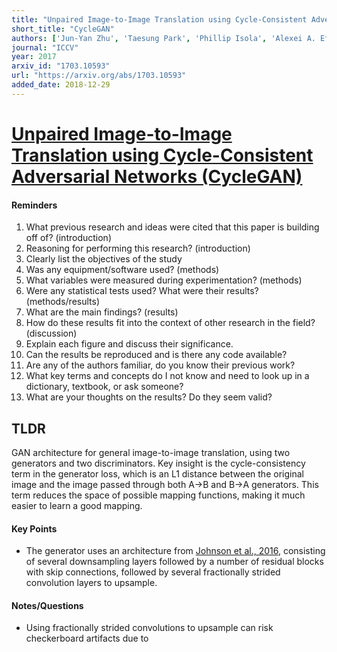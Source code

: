 ```yaml
---
title: "Unpaired Image-to-Image Translation using Cycle-Consistent Adversarial Networks"
short_title: "CycleGAN"
authors: ['Jun-Yan Zhu', 'Taesung Park', 'Phillip Isola', 'Alexei A. Efros']
journal: "ICCV"
year: 2017
arxiv_id: "1703.10593"
url: "https://arxiv.org/abs/1703.10593"
added_date: 2018-12-29
---
```


# [Unpaired Image-to-Image Translation using Cycle-Consistent Adversarial Networks (CycleGAN)][CycleGAN]

#### Reminders
1. What previous research and ideas were cited that this paper is building off of? (introduction)
2. Reasoning for performing this research? (introduction)
3. Clearly list the objectives of the study
4. Was any equipment/software used? (methods)
5. What variables were measured during experimentation? (methods)
6. Were any statistical tests used? What were their results? (methods/results)
7. What are the main findings? (results)
8. How do these results fit into the context of other research in the field? (discussion)
9. Explain each figure and discuss their significance.
10. Can the results be reproduced and is there any code available?
11. Are any of the authors familiar, do you know their previous work?
12. What key terms and concepts do I not know and need to look up in a dictionary, textbook, or ask someone?
13. What are your thoughts on the results? Do they seem valid?

## TLDR

GAN architecture for general image-to-image translation, using two generators and two discriminators. Key insight is the cycle-consistency term in the generator loss, which is an L1 distance between the original image and the image passed through both A->B and B->A generators. This term reduces the space of possible mapping functions, making it much easier to learn a good mapping.

#### Key Points

- The generator uses an architecture from [Johnson et al., 2016](https://arxiv.org/abs/1603.08155), consisting of several downsampling layers followed by a number of residual blocks with skip connections, followed by several fractionally strided convolution layers to upsample.


#### Notes/Questions

- Using fractionally strided convolutions to upsample can risk checkerboard artifacts due to

[CycleGAN]: https://arxiv.org/abs/1703.10593
